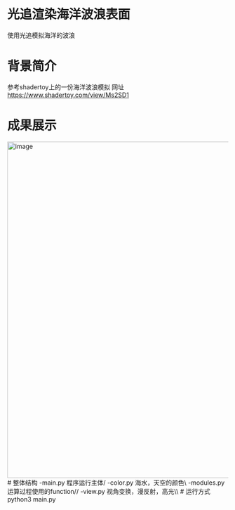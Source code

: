 # 光追渲染海洋波浪表面
使用光追模拟海洋的波浪
# 背景简介
参考shadertoy上的一份海洋波浪模拟
网址 https://www.shadertoy.com/view/Ms2SD1

# 成果展示
<img width="766" alt="image" src="https://user-images.githubusercontent.com/91379790/147847662-0bbbb76f-fa1d-4978-9201-c88b38608007.png">
# 整体结构
-main.py 程序运行主体/
-color.py 海水，天空的颜色\  
-modules.py 运算过程使用的function//
-view.py 视角变换，漫反射，高光\\
# 运行方式
python3 main.py
